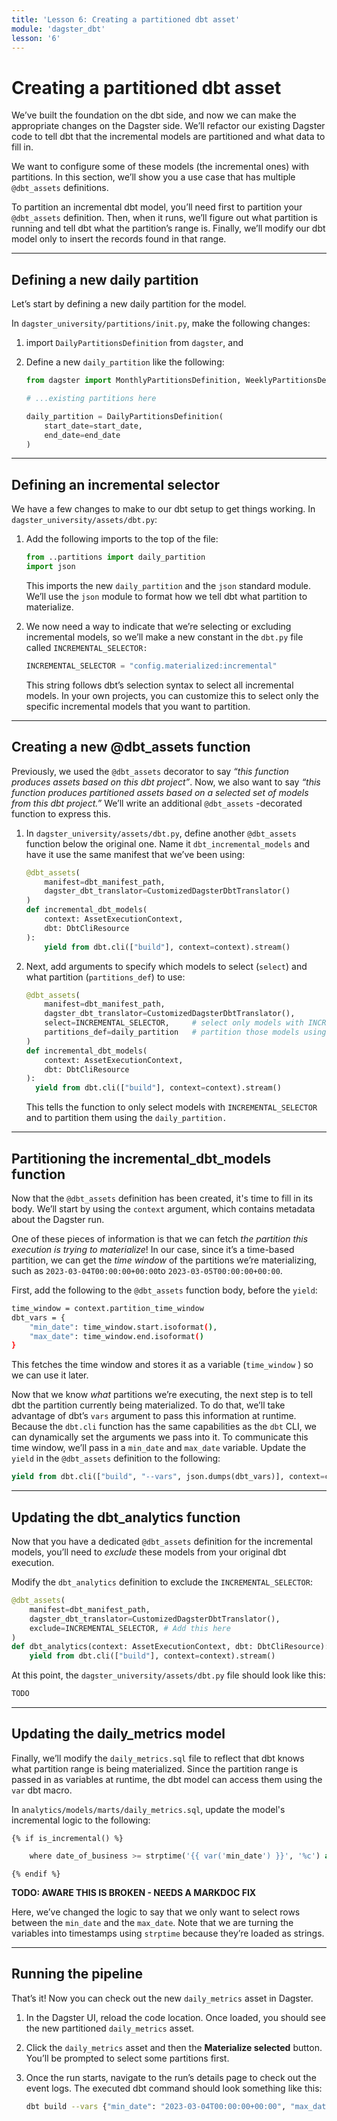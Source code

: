 ```yaml
---
title: 'Lesson 6: Creating a partitioned dbt asset'
module: 'dagster_dbt'
lesson: '6'
---
```


# Creating a partitioned dbt asset

We’ve built the foundation on the dbt side, and now we can make the appropriate changes on the Dagster side. We’ll refactor our existing Dagster code to tell dbt that the incremental models are partitioned and what data to fill in.

We want to configure some of these models (the incremental ones) with partitions. In this section, we’ll show you a use case that has multiple `@dbt_assets` definitions.

To partition an incremental dbt model, you’ll need first to partition your `@dbt_assets` definition. Then, when it runs, we’ll figure out what partition is running and tell dbt what the partition’s range is. Finally, we’ll modify our dbt model only to insert the records found in that range.

---

## Defining a new daily partition

Let’s start by defining a new daily partition for the model.

In `dagster_university/partitions/init.py`, make the following changes:

1. import `DailyPartitionsDefinition` from `dagster`, and 
2. Define a new `daily_partition` like the following:
    
    ```python
    from dagster import MonthlyPartitionsDefinition, WeeklyPartitionsDefinition, DailyPartitionsDefinition
    
    # ...existing partitions here
    
    daily_partition = DailyPartitionsDefinition(
        start_date=start_date,
        end_date=end_date
    )
    ```
    
---

## Defining an incremental selector

We have a few changes to make to our dbt setup to get things working. In `dagster_university/assets/dbt.py`: 

1. Add the following imports to the top of the file:
    
    ```python
    from ..partitions import daily_partition
    import json
    ```
    
    This imports the new `daily_partition`  and the `json`  standard module. We’ll use the `json`  module to format how we tell dbt what partition to materialize.
    
2. We now need a way to indicate that we’re selecting or excluding incremental models, so we’ll make a new constant in the `dbt.py` file called `INCREMENTAL_SELECTOR:`
    
    ```python
    INCREMENTAL_SELECTOR = "config.materialized:incremental"
    ```
    
    This string follows dbt’s selection syntax to select all incremental models. In your own projects, you can customize this to select only the specific incremental models that you want to partition.

---

## Creating a new @dbt_assets function

Previously, we used the `@dbt_assets` decorator to say *“this function produces assets based on this dbt project”*. Now, we also want to say *“this function produces partitioned assets based on a selected set of models from this dbt project.”* We’ll write an additional `@dbt_assets` -decorated function to express this.

1. In `dagster_university/assets/dbt.py`, define another `@dbt_assets` function below the original one. Name it `dbt_incremental_models` and have it use the same manifest that we’ve been using:
    
    ```python
    @dbt_assets(
        manifest=dbt_manifest_path,
        dagster_dbt_translator=CustomizedDagsterDbtTranslator()
    )
    def incremental_dbt_models(
        context: AssetExecutionContext,
        dbt: DbtCliResource
    ):
        yield from dbt.cli(["build"], context=context).stream()
    ```
    
2. Next, add arguments to specify which models to select (`select`) and what partition (`partitions_def`) to use:
    
    ```python
    @dbt_assets(
        manifest=dbt_manifest_path,
        dagster_dbt_translator=CustomizedDagsterDbtTranslator(),
        select=INCREMENTAL_SELECTOR,     # select only models with INCREMENTAL_SELECTOR
        partitions_def=daily_partition   # partition those models using daily_partition
    )
    def incremental_dbt_models(
        context: AssetExecutionContext,
        dbt: DbtCliResource
    ):
      yield from dbt.cli(["build"], context=context).stream()
    ```
    
    This tells the function to only select models with `INCREMENTAL_SELECTOR` and to partition them using the `daily_partition.`
    
---

## Partitioning the incremental_dbt_models function

Now that the `@dbt_assets` definition has been created, it's time to fill in its body. We’ll start by using the `context` argument, which contains metadata about the Dagster run. 

One of these pieces of information is that we can fetch *the partition this execution is trying to materialize*! In our case, since it’s a time-based partition, we can get the *time window* of the partitions we’re materializing, such as `2023-03-04T00:00:00+00:00`to `2023-03-05T00:00:00+00:00`.

First, add the following to the `@dbt_assets` function body, before the `yield`:

```bash
time_window = context.partition_time_window
dbt_vars = {
    "min_date": time_window.start.isoformat(),
    "max_date": time_window.end.isoformat()
}
```

This fetches the time window and stores it as a variable (`time_window` ) so we can use it later. 

Now that we know *what* partitions we’re executing, the next step is to tell dbt the partition currently being materialized. To do that, we’ll take advantage of dbt’s `vars` argument to pass this information at runtime. 
Because the `dbt.cli` function has the same capabilities as the `dbt`  CLI, we can dynamically set the arguments we pass into it. To communicate this time window, we’ll pass in a `min_date` and `max_date` variable. Update the `yield`  in the `@dbt_assets`  definition to the following:

```python
yield from dbt.cli(["build", "--vars", json.dumps(dbt_vars)], context=context).stream()
```

---

## Updating the dbt_analytics function

Now that you have a dedicated `@dbt_assets` definition for the incremental models, you’ll need to *exclude* these models from your original dbt execution. 

Modify the `dbt_analytics` definition to exclude the `INCREMENTAL_SELECTOR`:

```python
@dbt_assets(
    manifest=dbt_manifest_path,
    dagster_dbt_translator=CustomizedDagsterDbtTranslator(),
    exclude=INCREMENTAL_SELECTOR, # Add this here
)
def dbt_analytics(context: AssetExecutionContext, dbt: DbtCliResource):
    yield from dbt.cli(["build"], context=context).stream()
```

At this point, the `dagster_university/assets/dbt.py` file should look like this:

```python
TODO
```

---

## Updating the daily_metrics model

Finally, we’ll modify the `daily_metrics.sql` file to reflect that dbt knows what partition range is being materialized. Since the partition range is passed in as variables at runtime, the dbt model can access them using the `var` dbt macro.

In `analytics/models/marts/daily_metrics.sql`, update the model's incremental logic to the following:

`{% if is_incremental() %}`
```python
    where date_of_business >= strptime('{{ var('min_date') }}', '%c') and date_of_business < strptime('{{ var('max_date') }}', '%c')
```
`{% endif %}`

**TODO: AWARE THIS IS BROKEN - NEEDS A MARKDOC FIX**

Here, we’ve changed the logic to say that we only want to select rows between the `min_date` and the `max_date`. Note that we are turning the variables into timestamps using `strptime` because they’re loaded as strings.

---

## Running the pipeline

That’s it! Now you can check out the new `daily_metrics`  asset in Dagster.

1. In the Dagster UI, reload the code location. Once loaded, you should see the new partitioned `daily_metrics`  asset.
2. Click the `daily_metrics`  asset and then the **Materialize selected** button. You’ll be prompted to select some partitions first.
3. Once the run starts, navigate to the run’s details page to check out the event logs. The executed dbt command should look something like this:
    
   ```bash
   dbt build --vars {"min_date": "2023-03-04T00:00:00+00:00", "max_date": "2023-03-05T00:00:00+00:00"} --select config.materialized:incremental
   ```
